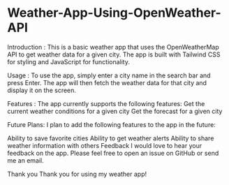 # Weather-App-Using-OpenWeather-API

Introduction : 
This is a basic weather app that uses the OpenWeatherMap API to get weather data for a given city. The app is built with Tailwind CSS for styling and JavaScript for functionality.

Usage : 
To use the app, simply enter a city name in the search bar and press Enter. The app will then fetch the weather data for that city and display it on the screen.

Features :
The app currently supports the following features:
Get the current weather conditions for a given city
Get the forecast for a given city

Future Plans:
I plan to add the following features to the app in the future:

Ability to save favorite cities
Ability to get weather alerts
Ability to share weather information with others
Feedback
I would love to hear your feedback on the app. Please feel free to open an issue on GitHub or send me an email.

Thank you
Thank you for using my weather app!
